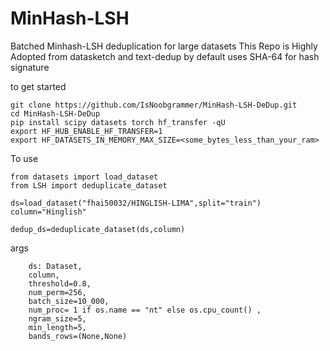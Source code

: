 # MinHash-LSH
Batched Minhash-LSH deduplication for large datasets
This Repo is Highly Adopted from datasketch and text-dedup
by default uses SHA-64 for hash signature

to get started


```
git clone https://github.com/IsNoobgrammer/MinHash-LSH-DeDup.git
cd MinHash-LSH-DeDup
pip install scipy datasets torch hf_transfer -qU
export HF_HUB_ENABLE_HF_TRANSFER=1
export HF_DATASETS_IN_MEMORY_MAX_SIZE=<some_bytes_less_than_your_ram>
```

To use 
```
from datasets import load_dataset
from LSH import deduplicate_dataset

ds=load_dataset("fhai50032/HINGLISH-LIMA",split="train")
column="Hinglish"

dedup_ds=deduplicate_dataset(ds,column)
```

args
```
    ds: Dataset,
    column,
    threshold=0.8, 
    num_perm=256,
    batch_size=10_000,
    num_proc= 1 if os.name == "nt" else os.cpu_count() ,
    ngram_size=5,
    min_length=5,
    bands_rows=(None,None)
```
